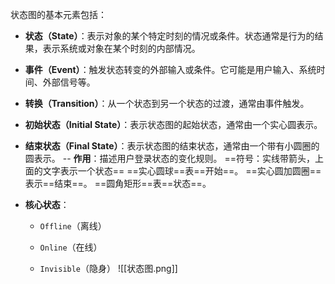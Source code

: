 状态图的基本元素包括：

- **状态（State）**：表示对象的某个特定时刻的情况或条件。状态通常是行为的结果，表示系统或对象在某个时刻的内部情况。
- **事件（Event）**：触发状态转变的外部输入或条件。它可能是用户输入、系统时间、外部信号等。
- **转换（Transition）**：从一个状态到另一个状态的过渡，通常由事件触发。
- **初始状态（Initial State）**：表示状态图的起始状态，通常由一个实心圆表示。
- **结束状态（Final State）**：表示状态图的结束状态，通常由一个带有小圆圈的圆表示。
-- **作用**：描述用户登录状态的变化规则。
    ==符号：实线带箭头，上面的文字表示一个状态==
     ==实心圆球==表==开始==。
     ==实心圆加圆圈==表示==结束==。
     ==圆角矩形==表==状态==。
- **核心状态**：
    
    - `Offline`（离线）
        
    - `Online`（在线）
        
    - `Invisible`（隐身）
![[状态图.png]]
